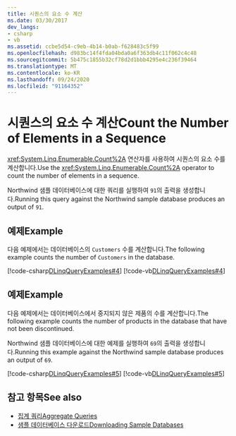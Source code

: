 ```yaml
---
title: 시퀀스의 요소 수 계산
ms.date: 03/30/2017
dev_langs:
- csharp
- vb
ms.assetid: ccbe5d54-c9eb-4b14-b0ab-f628483c5f99
ms.openlocfilehash: d983bc14f4fda04bda0a6f363db4c11f062c4c48
ms.sourcegitcommit: 5b475c1855b32cf78d2d1bbb4295e4c236f39464
ms.translationtype: MT
ms.contentlocale: ko-KR
ms.lasthandoff: 09/24/2020
ms.locfileid: "91164352"
---
```

# <a name="count-the-number-of-elements-in-a-sequence"></a><span data-ttu-id="e757b-102">시퀀스의 요소 수 계산</span><span class="sxs-lookup"><span data-stu-id="e757b-102">Count the Number of Elements in a Sequence</span></span>

<span data-ttu-id="e757b-103"><xref:System.Linq.Enumerable.Count%2A> 연산자를 사용하여 시퀀스의 요소 수를 계산합니다.</span><span class="sxs-lookup"><span data-stu-id="e757b-103">Use the <xref:System.Linq.Enumerable.Count%2A> operator to count the number of elements in a sequence.</span></span>  
  
 <span data-ttu-id="e757b-104">Northwind 샘플 데이터베이스에 대한 쿼리를 실행하여 `91`의 출력을 생성합니다.</span><span class="sxs-lookup"><span data-stu-id="e757b-104">Running this query against the Northwind sample database produces an output of `91`.</span></span>  
  
## <a name="example"></a><span data-ttu-id="e757b-105">예제</span><span class="sxs-lookup"><span data-stu-id="e757b-105">Example</span></span>  

 <span data-ttu-id="e757b-106">다음 예제에서는 데이터베이스의 `Customers` 수를 계산합니다.</span><span class="sxs-lookup"><span data-stu-id="e757b-106">The following example counts the number of `Customers` in the database.</span></span>  
  
 [!code-csharp[DLinqQueryExamples#4](../../../../../../samples/snippets/csharp/VS_Snippets_Data/DLinqQueryExamples/cs/Program.cs#4)]
 [!code-vb[DLinqQueryExamples#4](../../../../../../samples/snippets/visualbasic/VS_Snippets_Data/DLinqQueryExamples/vb/Module1.vb#4)]  
  
## <a name="example"></a><span data-ttu-id="e757b-107">예제</span><span class="sxs-lookup"><span data-stu-id="e757b-107">Example</span></span>  

 <span data-ttu-id="e757b-108">다음 예제에서는 데이터베이스에서 중지되지 않은 제품의 수를 계산합니다.</span><span class="sxs-lookup"><span data-stu-id="e757b-108">The following example counts the number of products in the database that have not been discontinued.</span></span>  
  
 <span data-ttu-id="e757b-109">Northwind 샘플 데이터베이스에 대한 예제를 실행하여 `69`의 출력을 생성합니다.</span><span class="sxs-lookup"><span data-stu-id="e757b-109">Running this example against the Northwind sample database produces an output of `69`.</span></span>  
  
 [!code-csharp[DLinqQueryExamples#5](../../../../../../samples/snippets/csharp/VS_Snippets_Data/DLinqQueryExamples/cs/Program.cs#5)]
 [!code-vb[DLinqQueryExamples#5](../../../../../../samples/snippets/visualbasic/VS_Snippets_Data/DLinqQueryExamples/vb/Module1.vb#5)]  
  
## <a name="see-also"></a><span data-ttu-id="e757b-110">참고 항목</span><span class="sxs-lookup"><span data-stu-id="e757b-110">See also</span></span>

- [<span data-ttu-id="e757b-111">집계 쿼리</span><span class="sxs-lookup"><span data-stu-id="e757b-111">Aggregate Queries</span></span>](aggregate-queries.md)
- [<span data-ttu-id="e757b-112">샘플 데이터베이스 다운로드</span><span class="sxs-lookup"><span data-stu-id="e757b-112">Downloading Sample Databases</span></span>](downloading-sample-databases.md)
